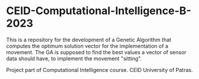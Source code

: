 # CEID-Computational-Intelligence-B-2023
This is a repository for the development of a Genetic Algorithm that computes the optimum solution vector for the implementation of a movement. The GA is supposed to
find the best values a vector of sensor data should have, to implement the movement "sitting". 

Project part of Computational Intelligence course. CEID University of Patras. 
